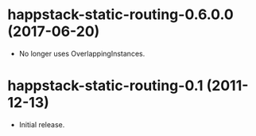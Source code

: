 # happstack-static-routing-0.6.0.0  (2017-06-20)
* No longer uses OverlappingInstances.

# happstack-static-routing-0.1  (2011-12-13)
* Initial release.
